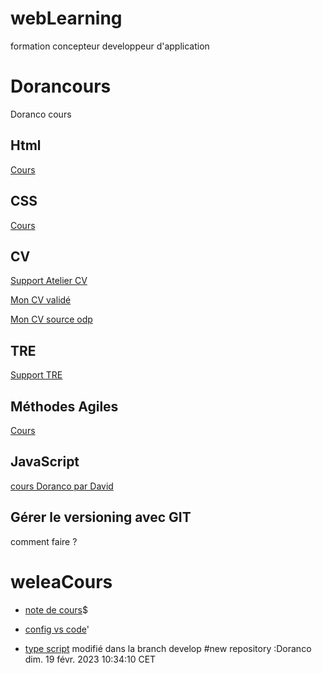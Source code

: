 # webLearning
formation concepteur developpeur d'application


# Dorancours
Doranco cours

## Html

[Cours](01_html/htmlReadMe.md)

## CSS

[Cours](02_css/cssReadMe.md)

## CV
[Support Atelier CV](03_atelier_CV_TRE/Doranco/cvTreDorancoReadMe.md)

[Mon CV validé](03_atelier_CV_TRE/Doranco/CV_EDE_20230109.pdf)

[Mon CV source odp](03_atelier_CV_TRE/Doranco/EDE_cv_open_office_20230109.odp)


## TRE

[Support TRE](03_atelier_CV_TRE/Doranco/SupportDorancoTREDW.pdf)


## Méthodes Agiles

[Cours](04_Agile/agileReadMe.md)

## JavaScript

[cours Doranco par David](./05_javascript/js_Doranco/JS_readme.md)

## Gérer le versioning avec GIT

comment faire ? 
# weleaCours



- [note de cours](notecours.md)$



- [config vs code](./00_vs_code/configVsCode.md)'


- [type script](typeScript.md)
modifié dans la branch develop
#new repository :Doranco
dim. 19 févr. 2023 10:34:10 CET
